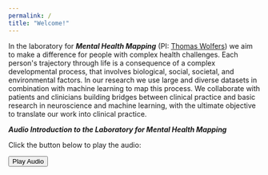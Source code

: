 ```yaml
---
permalink: /
title: "Welcome!"
---
```

In the laboratory for ***Mental Health Mapping*** (PI: [Thomas Wolfers](https://thomaswolfers.github.io)) we aim to make a difference for people with complex health challenges. Each person's trajectory through life is a consequence of a complex developmental process, that involves biological, social, societal, and environmental factors. In our research we use large and diverse datasets in combination with machine learning to map this process. We collaborate with patients and clinicians building bridges between clinical practice and basic research in neuroscience and machine learning, with the ultimate objective to translate our work into clinical practice.


***Audio Introduction to the Laboratory for Mental Health Mapping***

Click the button below to play the audio:

<!-- Button to play the audio -->
<button onclick="document.getElementById('audioPlayer').play()">Play Audio</button>

<!-- Audio element -->
<audio id="audioPlayer" src=""></audio>
